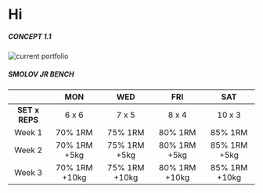 # Hi

##### CONCEPT 1.1 
![current portfolio](https://nielsreijnders.nl/screen3.png)

##### SMOLOV JR BENCH
|  | MON | WED | FRI | SAT |
| :---: | :---: | :---: | :---: | :---: |
| <b>SET x REPS</b> | 6 x 6 | 7 x 5 | 8 x 4 | 10 x 3 | 
| Week 1 | 70% 1RM | 75% 1RM | 80% 1RM | 85% 1RM | 
| Week 2 | 70% 1RM +5kg | 75% 1RM +5kg | 80% 1RM +5kg | 85% 1RM +5kg | 
| Week 3 | 70% 1RM +10kg | 75% 1RM +10kg| 80% 1RM +10kg| 85% 1RM +10kg| 
